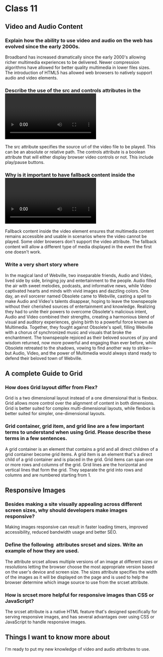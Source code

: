 # Class 11

## Video and Audio Content

### Explain how the ability to use video and audio on the web has evolved since the early 2000s.
Broadband has increased dramatically since the early 2000's allowing richer multimedia experiences to be delivered. Newer compression algorithms have allowed for better quality multimedia in lower files sizes. The introduction of HTML5 has allowed web browsers to natively support audio and video elements. 

### Describe the use of the src and controls attributes in the <video> element.
The src attribute specifies the source url of the video file to be played. This can be an absolute or relative path. The controls attribute is a boolean attribute that will either display browser video controls or not. This include play/pause buttons.

### Why is it important to have fallback content inside the <video> element?
Fallback content inside the video element ensures that multimedia content remains accessible and usable in scenarios where the video cannot be played. Some older browsers don't support the video attribute. The fallback content will allow a different type of media displayed in the event the first one doesn't work.

### Write a very short story where <audio> and <video> are characters.
In the magical land of Webville, two inseparable friends, Audio and Video, lived side by side, bringing joy and entertainment to the people. Audio filled the air with sweet melodies, podcasts, and informative news, while Video captivated hearts and minds with vivid images and dazzling colors. One day, an evil sorcerer named Obsolete came to Webville, casting a spell to make Audio and Video's talents disappear, hoping to leave the townspeople without their cherished sources of entertainment and knowledge. Realizing they had to unite their powers to overcome Obsolete's malicious intent, Audio and Video combined their strengths, creating a harmonious blend of visual and auditory experiences, giving birth to a powerful force known as Multimedia. Together, they fought against Obsolete's spell, filling Webville with a chorus of synchronized music and visuals that broke the enchantment. The townspeople rejoiced as their beloved sources of joy and wisdom returned, now more powerful and engaging than ever before, while Obsolete retreated to the shadows, vowing to find another way to strike—but Audio, Video, and the power of Multimedia would always stand ready to defend their beloved town of Webville.

## A complete Guide to Grid

### How does Grid layout differ from Flex?
Grid is a two dimensional layout instead of a one dimensional that is flexbox. Grid allows more control over the alignment of content in both dimensions. Grid is better suited for complex  multi-dimensional layouts, while flexbox is better suited for simpler, one-dimensional layouts.

### Grid container, grid item, and grid line are a few important terms to understand when using Grid. Please describe these terms in a few sentences.
A grid container is an element that contains a grid and all direct children of a grid container become grid items. A grid item is an element that's a direct child of a grid container and is placed in the grid. Grid items can span one or more rows and columns of the grid. Grid lines are the horizontal and vertical lines that form the grid. They separate the grid into rows and columns and are numbered starting from 1.

## Responsive Images

### Besides making a site visually appealing across different screen sizes, why should developers make images responsive?
Making images responsive can result in faster loading timers, improved accessibility, reduced bandwidth usage and better SEO.

### Define the following <img> attributes srcset and sizes. Write an example of how they are used.
The attribute srcset allows multiple versions of an image at different sizes or resolutions letting the browser choose the most appropriate version based on the user's device and screen size. The sizes attribute specifies the width of the images as it will be displayed on the page and is used to help the browser determine which image source to use from the srcset attribute. 

### How is srcset more helpful for responsive images than CSS or JavaScript?
The srcset attribute is a native HTML feature that's designed specifically for serving responsive images, and has several advantages over using CSS or JavaScript to handle responsive images.

## Things I want to know more about
I'm ready to put my new knowledge of video and audio attributes to use. 


